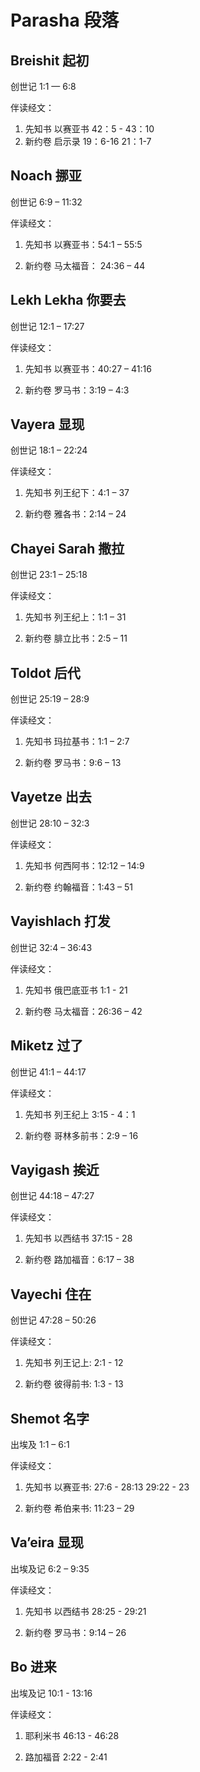 # Parasha 段落

## Breishit 起初

创世记 1:1 — 6:8

伴读经文：

1. 先知书 以赛亚书 42：5 - 43：10
2. 新约卷 启示录 19：6-16 21：1-7

## Noach 挪亚

创世记 6:9 – 11:32

伴读经文：

1. 先知书 以赛亚书：54:1 – 55:5

2. 新约卷 马太福音： 24:36 – 44

## Lekh Lekha 你要去

创世记 12:1 – 17:27

伴读经文：

1. 先知书 以赛亚书：40:27 – 41:16

2. 新约卷 罗马书：3:19 – 4:3

## Vayera 显现

创世记 18:1 – 22:24

伴读经文：

1. 先知书 列王纪下：4:1 – 37

2. 新约卷 雅各书：2:14 – 24

## Chayei Sarah 撒拉

创世记 23:1 – 25:18

伴读经文：

1. 先知书 列王纪上：1:1 – 31

2. 新约卷 腓立比书：2:5 – 11

## Toldot 后代

创世记 25:19 – 28:9

伴读经文：

1. 先知书 玛拉基书：1:1 – 2:7

2. 新约卷 罗马书：9:6 – 13

## Vayetze 出去

创世记 28:10 – 32:3

伴读经文：

1. 先知书 何西阿书：12:12 – 14:9

2. 新约卷 约翰福音：1:43 – 51

## Vayishlach 打发

创世记 32:4 – 36:43

伴读经文：

1. 先知书 俄巴底亚书 1:1 - 21

2. 新约卷 马太福音：26:36 – 42

## Miketz 过了

创世记 41:1 – 44:17

伴读经文：

1. 先知书 列王纪上 3:15 - 4：1

2. 新约卷 哥林多前书：2:9 – 16

## Vayigash 挨近

创世记 44:18 – 47:27

伴读经文：

1. 先知书 以西结书 37:15 - 28

2. 新约卷 路加福音：6:17 – 38

## Vayechi 住在

创世记 47:28 – 50:26

伴读经文：

1. 先知书 列王记上: 2:1 - 12

2. 新约卷 彼得前书: 1:3 - 13

## Shemot 名字

出埃及 1:1 – 6:1

伴读经文：

1. 先知书 以赛亚书: 27:6 - 28:13 29:22 - 23

2. 新约卷 希伯来书: 11:23 – 29

## Va’eira 显现

出埃及记 6:2 – 9:35

伴读经文：

1. 先知书 以西结书 28:25 - 29:21

2. 新约卷 罗马书：9:14 – 26

## Bo 进来

出埃及记 10:1 - 13:16

伴读经文：

1. 耶利米书 46:13 - 46:28

2. 路加福音 2:22 - 2:41
